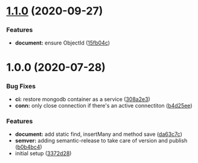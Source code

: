 # [1.1.0](https://github.com/Cervantes007/m16/compare/v1.0.0...v1.1.0) (2020-09-27)


### Features

* **document:** ensure ObjectId ([15fb04c](https://github.com/Cervantes007/m16/commit/15fb04c696794de18a479c421d2da7e8429386d4))

# 1.0.0 (2020-07-28)


### Bug Fixes

* **ci:** restore mongodb container as a service ([308a2e3](https://github.com/Cervantes007/m16/commit/308a2e34c79f617050cb7cc228f76f38c4b9d5bc))
* **conn:** only close connection if there's an active connectiton ([b4d25ee](https://github.com/Cervantes007/m16/commit/b4d25eeb4a34440a11e790cb6274ee2178094226))


### Features

* **document:** add static find, insertMany and method save ([da63c7c](https://github.com/Cervantes007/m16/commit/da63c7c435ecdee8fcdf2cda4e5773974e17cff6))
* **semver:** adding semantic-release to take care of version and publish ([b0b4bc4](https://github.com/Cervantes007/m16/commit/b0b4bc4d395efe1532296776624c001620ad140e))
* initial setup ([3372d28](https://github.com/Cervantes007/m16/commit/3372d28a8a1f94399b9f3925120193f811d1dc38))
